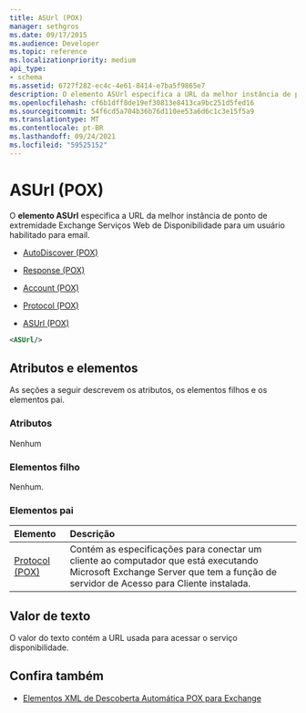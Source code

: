 ```yaml
---
title: ASUrl (POX)
manager: sethgros
ms.date: 09/17/2015
ms.audience: Developer
ms.topic: reference
ms.localizationpriority: medium
api_type:
- schema
ms.assetid: 6727f282-ec4c-4e61-8414-e7ba5f9865e7
description: O elemento ASUrl especifica a URL da melhor instância de ponto de extremidade Exchange Serviços Web de Disponibilidade para um usuário habilitado para email.
ms.openlocfilehash: cf6b1dff8de19ef30813e8413ca9bc251d5fed16
ms.sourcegitcommit: 54f6cd5a704b36b76d110ee53a6d6c1c3e15f5a9
ms.translationtype: MT
ms.contentlocale: pt-BR
ms.lasthandoff: 09/24/2021
ms.locfileid: "59525152"
---
```

# <a name="asurl-pox"></a>ASUrl (POX)

O **elemento ASUrl** especifica a URL da melhor instância de ponto de extremidade Exchange Serviços Web de Disponibilidade para um usuário habilitado para email. 
  
- [AutoDiscover (POX)](autodiscover-pox.md)
  
- [Response (POX)](response-pox.md)
  
- [Account (POX)](account-pox.md)
  
- [Protocol (POX)](protocol-pox.md)
  
- [ASUrl (POX)](asurl-pox.md)
  
```xml
<ASUrl/>
```

## <a name="attributes-and-elements"></a>Atributos e elementos

As seções a seguir descrevem os atributos, os elementos filhos e os elementos pai.
  
### <a name="attributes"></a>Atributos

Nenhum
  
### <a name="child-elements"></a>Elementos filho

Nenhum.
  
### <a name="parent-elements"></a>Elementos pai

|**Elemento**|**Descrição**|
|:-----|:-----|
|[Protocol (POX)](protocol-pox.md) <br/> |Contém as especificações para conectar um cliente ao computador que está executando Microsoft Exchange Server que tem a função de servidor de Acesso para Cliente instalada.  <br/> |
   
## <a name="text-value"></a>Valor de texto

O valor do texto contém a URL usada para acessar o serviço disponibilidade.
  
## <a name="see-also"></a>Confira também

- [Elementos XML de Descoberta Automática POX para Exchange](pox-autodiscover-xml-elements-for-exchange.md)


